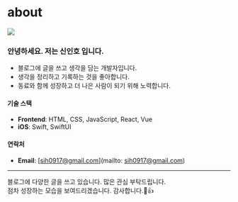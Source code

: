 # about

<div class="rounded-lg overflow-hidden">
	<img src="../img/test_1.jpg" class="" />
</div>

### 안녕하세요. 저는 **신인호** 입니다.
- 블로그에 글을 쓰고 생각을 담는 개발자입니다.
- 생각을 정리하고 기록하는 것을 좋아합니다.
- 동료와 함께 성장하고 더 나은 사람이 되기 위해 노력합니다.

#### 기술 스택
- **Frontend**: HTML, CSS, JavaScript, React, Vue
- **iOS**: Swift, SwiftUI

#### 연락처
- **Email**: [sih0917@gmail.com](mailto: sih0917@gmail.com)
---
블로그에 다양한 글을 쓰고 있습니다. 많은 관심 부탁드립니다.<br/>
점차 성장하는 모습을 보여드리겠습니다. 감사합니다.🥹👍
